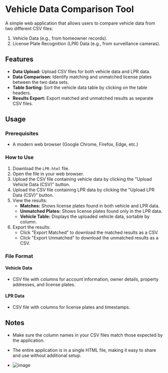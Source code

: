 # Vehicle Data Comparison Tool

A simple web application that allows users to compare vehicle data from two different CSV files:
1. Vehicle Data (e.g., from homeowner records).
2. License Plate Recognition (LPR) Data (e.g., from surveillance cameras).

## Features

- **Data Upload:** Upload CSV files for both vehicle data and LPR data.
- **Data Comparison:** Identify matching and unmatched license plates between the two data sets.
- **Table Sorting:** Sort the vehicle data table by clicking on the table headers.
- **Results Export:** Export matched and unmatched results as separate CSV files.

## Usage

### Prerequisites
- A modern web browser (Google Chrome, Firefox, Edge, etc.)

### How to Use
1. Download the `LPR.html` file.
2. Open the file in your web browser.
3. Upload the CSV file containing vehicle data by clicking the "Upload Vehicle Data (CSV)" button.
4. Upload the CSV file containing LPR data by clicking the "Upload LPR Data (CSV)" button.
5. View the results:
   - **Matches:** Shows license plates found in both vehicle and LPR data.
   - **Unmatched Plates:** Shows license plates found only in the LPR data.
   - **Vehicle Table:** Displays the uploaded vehicle data, sortable by column.
6. Export the results:
   - Click "Export Matched" to download the matched results as a CSV.
   - Click "Export Unmatched" to download the unmatched results as a CSV.

### File Format
#### Vehicle Data
- CSV file with columns for account information, owner details, property addresses, and license plates.

#### LPR Data
- CSV file with columns for license plates and timestamps.

## Notes
- Make sure the column names in your CSV files match those expected by the application.
- The entire application is in a single HTML file, making it easy to share and use without additional setup.

- ![image](https://github.com/mattgrilli/lpr-compare/assets/20561107/30a6da33-7e24-4aea-a12e-59e20f9cca42)


